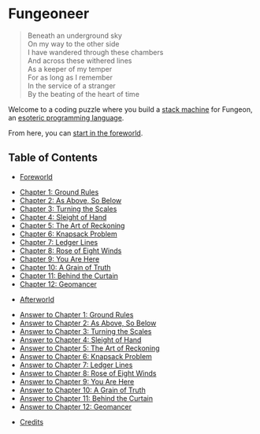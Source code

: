 # Fungeoneer

> Beneath an underground sky<br>
> On my way to the other side<br>
> I have wandered through these chambers<br>
> And across these withered lines<br>
> As a keeper of my temper<br>
> For as long as I remember<br>
> In the service of a stranger<br>
> By the beating of the heart of time

Welcome to a coding puzzle where you build a [stack machine](https://en.wikipedia.org/wiki/Stack_machine) for Fungeon, an [esoteric programming language](https://en.wikipedia.org/wiki/Esoteric_programming_language).

From here, you can [start in the foreworld](foreworld.md).


## Table of Contents

<ul>
  <li><a href="foreworld.html">Foreworld</a></li>
</ul>

<ul>
  <li><a href="chapters/01/ground-rules.html">Chapter 1: Ground Rules</a></li>
  <li><a href="chapters/02/as-above-so-below.html">Chapter 2: As Above, So Below</a></li>
  <li><a href="chapters/03/turning-the-scales.html">Chapter 3: Turning the Scales</a></li>
  <li><a href="chapters/04/sleight-of-hand.html">Chapter 4: Sleight of Hand</a></li>
  <li><a href="chapters/05/the-art-of-reckoning.html">Chapter 5: The Art of Reckoning</a></li>
  <li><a href="chapters/06/knapsack-problem.html">Chapter 6: Knapsack Problem</a></li>
  <li><a href="chapters/07/ledger-lines.html">Chapter 7: Ledger Lines</a></li>
  <li><a href="chapters/08/rose-of-eight-winds.html">Chapter 8: Rose of Eight Winds</a></li>
  <li><a href="chapters/09/you-are-here.html">Chapter 9: You Are Here</a></li>
  <li><a href="chapters/10/a-grain-of-truth.html">Chapter 10: A Grain of Truth</a></li>
  <li><a href="chapters/11/behind-the-curtain.html">Chapter 11: Behind the Curtain</a></li>
  <li><a href="chapters/12/geomancer.html">Chapter 12: Geomancer</a></li>
</ul>

<ul>
  <li><a href="afterworld.html">Afterworld</a></li>
</ul>

<ul>
  <li><a href="answers/chapters/01/ground-rules.html">Answer to Chapter 1: Ground Rules</a></li>
  <li><a href="answers/chapters/02/as-above-so-below.html">Answer to Chapter 2: As Above, So Below</a></li>
  <li><a href="answers/chapters/03/turning-the-scales.html">Answer to Chapter 3: Turning the Scales</a></li>
  <li><a href="answers/chapters/04/sleight-of-hand.html">Answer to Chapter 4: Sleight of Hand</a></li>
  <li><a href="answers/chapters/05/the-art-of-reckoning.html">Answer to Chapter 5: The Art of Reckoning</a></li>
  <li><a href="answers/chapters/06/knapsack-problem.html">Answer to Chapter 6: Knapsack Problem</a></li>
  <li><a href="answers/chapters/07/ledger-lines.html">Answer to Chapter 7: Ledger Lines</a></li>
  <li><a href="answers/chapters/08/rose-of-eight-winds.html">Answer to Chapter 8: Rose of Eight Winds</a></li>
  <li><a href="answers/chapters/09/you-are-here.html">Answer to Chapter 9: You Are Here</a></li>
  <li><a href="answers/chapters/10/a-grain-of-truth.html">Answer to Chapter 10: A Grain of Truth</a></li>
  <li><a href="answers/chapters/11/behind-the-curtain.html">Answer to Chapter 11: Behind the Curtain</a></li>
  <li><a href="answers/chapters/12/geomancer.html">Answer to Chapter 12: Geomancer</a></li>
</ul>

<ul>
  <li><a href="credits.html">Credits</a></li>
</ul>
